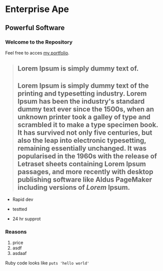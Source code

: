 Enterprise Ape
==============

Powerful Software
-----------------

### Welcome to the Repository

Feel free to acces [my portfolio](https://www.udemy.com).

> ## Lorem Ipsum is simply dummy text of.
>
> ## Lorem Ipsum is simply dummy text of the printing and typesetting industry. Lorem Ipsum has been the industry's standard dummy text ever since the 1500s, when an unknown printer took a galley of type and scrambled it to make a type specimen book. It has survived not only five centuries, but also the leap into electronic typesetting, remaining essentially unchanged. It was popularised in the 1960s with the release of Letraset sheets containing Lorem Ipsum passages, and more recently with desktop publishing software like Aldus PageMaker including versions of *Lorem* **Ipsum**.

* Rapid dev
+ testted
- 24 hr supprot

### Reasons

1. price
2. asdf
3. asdaaf

Ruby code looks like `puts 'hello world'`


